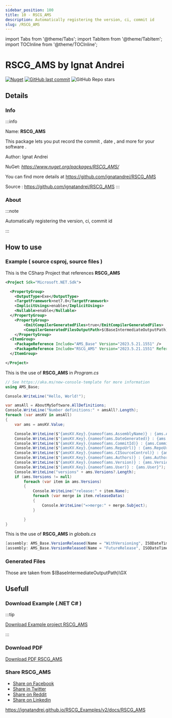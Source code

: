 ```yaml
---
sidebar_position: 100
title: 10 - RSCG_AMS
description: Automatically registering the version, ci, commit id
slug: /RSCG_AMS
---
```

import Tabs from '@theme/Tabs';
import TabItem from '@theme/TabItem';
import TOCInline from '@theme/TOCInline';

# RSCG_AMS  by Ignat Andrei

<!---
<TOCInline toc={toc} />
-->
[![Nuget](https://img.shields.io/nuget/dt/RSCG_AMS?label=RSCG_AMS)](https://www.nuget.org/packages/RSCG_AMS/)
[![GitHub last commit](https://img.shields.io/github/last-commit/ignatandrei/RSCG_AMS?label=updated)](https://github.com/ignatandrei/RSCG_AMS)
![GitHub Repo stars](https://img.shields.io/github/stars/ignatandrei/RSCG_AMS?style=social)

## Details

### Info
:::info

Name: **RSCG_AMS**

This package lets you put record the commit , date , and more for your software .

Author: Ignat Andrei

NuGet: 
*https://www.nuget.org/packages/RSCG_AMS/*   


You can find more details at https://github.com/ignatandrei/RSCG_AMS

Source : https://github.com/ignatandrei/RSCG_AMS
:::

### About
:::note

Automatically registering the version, ci, commit id


:::

## How to use

### Example ( source csproj, source files )

<Tabs>

<TabItem value="csproj" label="CSharp Project">

This is the CSharp Project that references **RSCG_AMS**
```xml showLineNumbers {15}
<Project Sdk="Microsoft.NET.Sdk">

  <PropertyGroup>
    <OutputType>Exe</OutputType>
    <TargetFramework>net7.0</TargetFramework>
    <ImplicitUsings>enable</ImplicitUsings>
    <Nullable>enable</Nullable>
  </PropertyGroup>
	<PropertyGroup>
		<EmitCompilerGeneratedFiles>true</EmitCompilerGeneratedFiles>
		<CompilerGeneratedFilesOutputPath>$(BaseIntermediateOutputPath)\GX</CompilerGeneratedFilesOutputPath>
	</PropertyGroup>
  <ItemGroup>
    <PackageReference Include="AMS_Base" Version="2023.5.21.1551" />
    <PackageReference Include="RSCG_AMS" Version="2023.5.21.1551" ReferenceOutputAssembly="false" OutputItemType="Analyzer" />
  </ItemGroup>

</Project>

```

</TabItem>

  <TabItem value="C:\gth\RSCG_Examples\v2\rscg_examples\RSCG_AMS\src\RSCG_AMSDemo\Program.cs" label="Program.cs" >

  This is the use of **RSCG_AMS** in *Program.cs*

```csharp showLineNumbers 
// See https://aka.ms/new-console-template for more information
using AMS_Base;

Console.WriteLine("Hello, World!");

var amsAll = AboutMySoftware.AllDefinitions;
Console.WriteLine("Number definitions:" + amsAll?.Length);
foreach (var amsKV in amsAll)
{
    var ams = amsKV.Value;

    Console.WriteLine($"{amsKV.Key}.{nameof(ams.AssemblyName)} : {ams.AssemblyName}");
    Console.WriteLine($"{amsKV.Key}.{nameof(ams.DateGenerated)} : {ams.DateGenerated}");
    Console.WriteLine($"{amsKV.Key}.{nameof(ams.CommitId)} : {ams.CommitId}");
    Console.WriteLine($"{amsKV.Key}.{nameof(ams.RepoUrl)} : {ams.RepoUrl}");
    Console.WriteLine($"{amsKV.Key}.{nameof(ams.CISourceControl)} : {ams.CISourceControl}");
    Console.WriteLine($"{amsKV.Key}.{nameof(ams.Authors)} : {ams.Authors}");
    Console.WriteLine($"{amsKV.Key}.{nameof(ams.Version)} : {ams.Version}");
    Console.WriteLine($"{amsKV.Key}.{nameof(ams.User)} : {ams.User}");
    Console.WriteLine("versions" + ams.Versions?.Length);
    if (ams.Versions != null)
        foreach (var item in ams.Versions)
        {
            Console.WriteLine("release:" + item.Name);
            foreach (var merge in item.releaseDatas)
            {
                Console.WriteLine("=>merge:" + merge.Subject);
            }

        }
}


```
  </TabItem>

  <TabItem value="C:\gth\RSCG_Examples\v2\rscg_examples\RSCG_AMS\src\RSCG_AMSDemo\globals.cs" label="globals.cs" >

  This is the use of **RSCG_AMS** in *globals.cs*

```csharp showLineNumbers 
[assembly: AMS_Base.VersionReleased(Name = "WithVersioning", ISODateTime = "2022-04-02", recordData = AMS_Base.RecordData.Merges)]
[assembly: AMS_Base.VersionReleased(Name = "FutureRelease", ISODateTime = "9999-04-16", recordData = AMS_Base.RecordData.Merges)]

```
  </TabItem>

</Tabs>

### Generated Files

Those are taken from $(BaseIntermediateOutputPath)\GX

<Tabs>


</Tabs>

## Usefull

### Download Example (.NET  C# )
:::tip

[Download Example project RSCG_AMS ](/sources/RSCG_AMS.zip)

:::

### Download PDF

[Download PDF RSCG_AMS ](/pdfs/RSCG_AMS.pdf)

### Share RSCG_AMS 

<ul>
  <li><a href="https://www.facebook.com/sharer/sharer.php?u=https%3A%2F%2Fignatandrei.github.io%2FRSCG_Examples%2Fv2%2Fdocs%2FRSCG_AMS&quote=RSCG_AMS" title="Share on Facebook" target="_blank">Share on Facebook</a></li>
  <li><a href="https://twitter.com/intent/tweet?source=https%3A%2F%2Fignatandrei.github.io%2FRSCG_Examples%2Fv2%2Fdocs%2FRSCG_AMS&text=RSCG_AMS:%20https%3A%2F%2Fignatandrei.github.io%2FRSCG_Examples%2Fv2%2Fdocs%2FRSCG_AMS" target="_blank" title="Tweet">Share in Twitter</a></li>
  <li><a href="http://www.reddit.com/submit?url=https%3A%2F%2Fignatandrei.github.io%2FRSCG_Examples%2Fv2%2Fdocs%2FRSCG_AMS&title=RSCG_AMS" target="_blank" title="Submit to Reddit">Share on Reddit</a></li>
  <li><a href="http://www.linkedin.com/shareArticle?mini=true&url=https%3A%2F%2Fignatandrei.github.io%2FRSCG_Examples%2Fv2%2Fdocs%2FRSCG_AMS&title=RSCG_AMS&summary=&source=https%3A%2F%2Fignatandrei.github.io%2FRSCG_Examples%2Fv2%2Fdocs%2FRSCG_AMS" target="_blank" title="Share on LinkedIn">Share on Linkedin</a></li>
</ul>

https://ignatandrei.github.io/RSCG_Examples/v2/docs/RSCG_AMS
